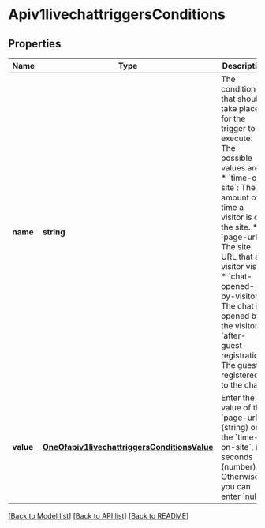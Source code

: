 # Apiv1livechattriggersConditions

## Properties
Name | Type | Description | Notes
------------ | ------------- | ------------- | -------------
**name** | **string** | The condition that should take place for the trigger to execute. The possible values are: * &#x60;time-on-site&#x60;: The amount of time a visitor is on the site. * &#x60;page-url&#x60;: The site URL that a visitor visits. * &#x60;chat-opened-by-visitor&#x60;: The chat is opened by the visitor. * &#x60;after-guest-registration&#x60;: The guest is registered to the chat. | [optional] 
**value** | [**OneOfapiv1livechattriggersConditionsValue**](OneOfapiv1livechattriggersConditionsValue.md) | Enter the value of the &#x60;page-url&#x60; (string) or the &#x60;time-on-site&#x60;, in seconds (number). Otherwise, you can enter &#x60;null&#x60;. | [optional] 

[[Back to Model list]](../../README.md#documentation-for-models) [[Back to API list]](../../README.md#documentation-for-api-endpoints) [[Back to README]](../../README.md)

